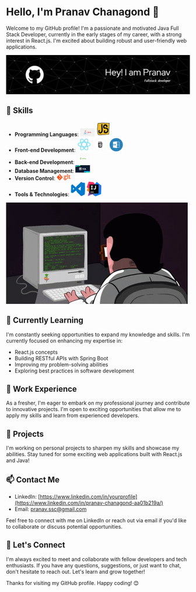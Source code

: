 # Hello, I'm Pranav Chanagond 👋

Welcome to my GitHub profile! I'm a passionate and motivated Java Full Stack Developer, currently in the early stages of my career, with a strong interest in React.js. I'm excited about building robust and user-friendly web applications.

![GitHub Header](https://github.com/Pranavchanagond/Pranavchanagond/blob/main/img/header-image.jpg)

## 🔨 Skills

- **Programming Languages**: 
  <img src="https://github.com/Pranavchanagond/Pranavchanagond/blob/main/img/java.png" width="40"> <img src="https://github.com/Pranavchanagond/Pranavchanagond/blob/main/img/js.gif" width="40">
- **Front-end Development**: 
  <img src="https://github.com/Pranavchanagond/Pranavchanagond/blob/main/img/react.gif" width="40"> <img src="https://github.com/Pranavchanagond/Pranavchanagond/blob/main/img/HTML_CIRCLE.gif" width="40"> <img src="https://github.com/Pranavchanagond/Pranavchanagond/blob/main/img/css.gif" width="40">
- **Back-end Development**: 
  <img src="https://github.com/Pranavchanagond/Pranavchanagond/blob/main/img/spring.gif" width="40">
- **Database Management**: <img src="https://github.com/Pranavchanagond/Pranavchanagond/blob/main/img/sql.jpg" width="40">
- **Version Control**: <img src="https://github.com/Pranavchanagond/Pranavchanagond/blob/main/img/git.gif" width="40">
- **Tools & Technologies**: <img src="https://github.com/Pranavchanagond/Pranavchanagond/blob/main/img/vs%20code.gif" width="40"> <img src="https://github.com/Pranavchanagond/Pranavchanagond/blob/main/img/intellij.gif" width="40">

![Learning](https://github.com/Pranavchanagond/Pranavchanagond/blob/main/img/Learning.gif)

## 🌱 Currently Learning

I'm constantly seeking opportunities to expand my knowledge and skills. I'm currently focused on enhancing my expertise in:

- React.js concepts
- Building RESTful APIs with Spring Boot
- Improving my problem-solving abilities
- Exploring best practices in software development

## 💼 Work Experience

As a fresher, I'm eager to embark on my professional journey and contribute to innovative projects. I'm open to exciting opportunities that allow me to apply my skills and learn from experienced developers.

## 🚀 Projects

I'm working on personal projects to sharpen my skills and showcase my abilities. Stay tuned for some exciting web applications built with React.js and Java!

## 📫 Contact Me 
- LinkedIn: [https://www.linkedin.com/in/yourprofile](https://www.linkedin.com/in/pranav-chanagond-aa01b219a/)
- Email: [pranav.ssc@gmail.com](pranav.ssc@gmail.com)




Feel free to connect with me on LinkedIn or reach out via email if you'd like to collaborate or discuss potential opportunities.

## 🤝 Let's Connect

I'm always excited to meet and collaborate with fellow developers and tech enthusiasts. If you have any questions, suggestions, or just want to chat, don't hesitate to reach out. Let's learn and grow together!

Thanks for visiting my GitHub profile. Happy coding! 😊
